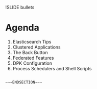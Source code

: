 !SLIDE bullets

# Agenda

1. Elasticsearch Tips
1. Clustered Applications
1. The Back Button
1. Federated Features
1. DPK Configuration
1. Process Schedulers and Shell Scripts

~~~SECTION:notes~~~

~~~ENDSECTION~~~